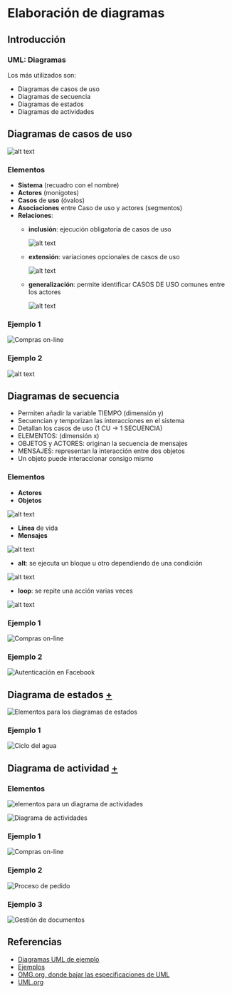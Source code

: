 # Elaboración de diagramas

## Introducción

### UML: Diagramas

Los más utilizados son:

- Diagramas de casos de uso
- Diagramas de secuencia
- Diagramas de estados
- Diagramas de actividades

## Diagramas de casos de uso

![alt text](image-4.png)

### Elementos

- **Sistema** (recuadro con el nombre)
- **Actores** (monigotes)
- **Casos** de **uso** (óvalos)
- **Asociaciones** entre Caso de uso y actores (segmentos)
- **Relaciones**:
  - **inclusión**: ejecución obligatoria de casos de uso
    
    ![alt text](image-5.png)

  - **extensión**: variaciones opcionales de casos de uso
    
    ![alt text](image-6.png)

  - **generalización**: permite identificar CASOS DE USO comunes entre los actores
    
    ![alt text](image-7.png)
  

### Ejemplo 1

![Compras on-line](./use-case-example-online-shopping.png)


### Ejemplo 2

![alt text](image-1.png)


## Diagramas de secuencia
* Permiten añadir la variable TIEMPO (dimensión y)
* Secuencian y temporizan las interacciones en el sistema
* Detallan los casos de uso (1 CU → 1 SECUENCIA)
* ELEMENTOS: (dimensión x)
* OBJETOS y ACTORES: originan la secuencia de mensajes
* MENSAJES: representan la interacción entre dos objetos
* Un objeto puede interaccionar consigo mismo

### Elementos

- **Actores** 
- **Objetos**
 
 ![alt text](image-11.png)
- **Línea** de vida
- **Mensajes**

![alt text](image-12.png)

- **alt**: se ejecuta un bloque u otro dependiendo de una condición

![alt text](image-14.png)

- **loop**: se repite una acción varias veces 

![alt text](image-13.png)

### Ejemplo 1

![Compras on-line](./sequence-examples-online-bookshop.png)

### Ejemplo 2

![Autenticación en Facebook](./sequence-example-facebook-authentication.png)


## Diagrama de estados [+](./ED0203estado.md)

![Elementos para los diagramas de estados](image-3.png)


### Ejemplo 1

![Ciclo del agua](./state-machine-example-water.png)


## Diagrama de actividad [+](./ED0204actividad.md)

### Elementos

![elementos para un diagrama de actividades](image-2.png)

![Diagrama de actividades](./control-nodes-overview.png)


### Ejemplo 1

![Compras on-line](./activity-examples-online-shopping.png)


### Ejemplo 2

![Proceso de pedido](./activity-examples-process-order.png)


### Ejemplo 3

![Gestión de documentos](./activity-example-document-management.png)



## Referencias

- [Diagramas UML de ejemplo](https://uml-diagrams.org)
- [Ejemplos](https://www.uml-diagrams.org/index-examples.html)
- [OMG.org, donde bajar las especificaciones de UML](https://www.omg.org/spec/UML/)
- [UML.org](http://uml.org)
